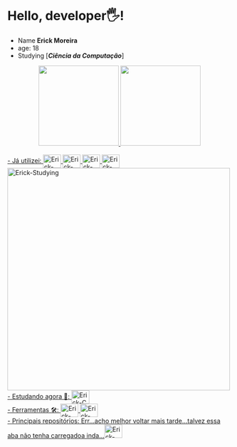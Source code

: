 # Hello, developer🖐!

- Name **Erick Moreira**
- age: 18
- Studying [***Ciência da Computação***]

<div align="center" style="display: inline_block">
  <a href="https://github.com/ErickMoreira13">
    <img height="180em" src="https://github-readme-stats.vercel.app/api?username=ErickMoreira13&show_icons=true&theme=dark&include_all_commits=true&count_private=true"/>
    <img height="180em" src="https://github-readme-stats.vercel.app/api/top-langs/?username=ErickMoreira13&layout=compact&langs_count=7&theme=dark"/>
</div>
  
<div style="display: inline_block"><br>
  - Já utilizei:
  <img align="center" alt="Erick-java" height="30" width="40" src="https://cdn.jsdelivr.net/gh/devicons/devicon/icons/java/java-original.svg">
  <img align="center" alt="Erick-php" height="30" width="40" src="https://cdn.jsdelivr.net/gh/devicons/devicon/icons/php/php-plain.svg">
  <img align="center" alt="Erick-mysql" height="30" width="40" src="https://cdn.jsdelivr.net/gh/devicons/devicon/icons/mysql/mysql-original.svg">
  <img align="center" alt="Erick-html" height="30" width="40" src="https://cdn.jsdelivr.net/gh/devicons/devicon/icons/html5/html5-original.svg">
 </div>
  
 <div>
   <img align="center" alt="Erick-Studying" width="500" src="https://i.pinimg.com/originals/23/60/17/2360177deef4dcbf5b029f3b97b3448b.jpg">
   - Estudando agora 📕:
   <img align="center" alt="Erick-C" height="30" width="40" src="https://cdn.jsdelivr.net/gh/devicons/devicon/icons/c/c-original.svg">
 </div> 
 
  <div>
  - Ferramentas 🛠:
   <img align="center" alt="Erick-VScode" height="30" width="40" src="https://cdn.jsdelivr.net/gh/devicons/devicon/icons/vscode/vscode-original.svg">
   <img align="center" alt="Erick-opera" height="30" width="40" src="https://cdn.jsdelivr.net/gh/devicons/devicon/icons/opera/opera-original.svg">
  </div>
  
  <div>
  - Principais repositórios:
    Err...acho melhor voltar mais tarde...talvez essa aba não tenha carregadoa inda...<img alt="Erick-java" height="30" width="40" src="![image](https://user-images.githubusercontent.com/92134629/197406530-0977856d-e49b-4147-a806-814460dc3b2d.png)">
  </div>
  
  
          
          
  
  
 
